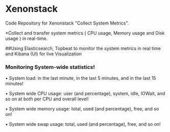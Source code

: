 # Xenonstack
Code Repository for Xenonstack "Collect System Metrics".

*Collect and transfer system metrics ( CPU usage, Memory usage and Disk usage ) in real-time.

##Using Elasticsearch, Topbeat to monitor the system metrics in real time and Kibana (UI) for live Visualization

### Monitoring System-wide statistics!
• System load: in the last minute, in the last 5 minutes, and in the last 15 minutes!

• System wide CPU usage: user (and percentage), system, idle, IOWait, and so on at both per
CPU and overall level!

• System wide memory usage: total, used (and percentage), free, and so on!

• System wide swap usage: total, used (and percentage), free, and so on!
